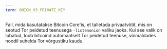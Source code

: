 ```yaml
---
term: ONION_V3_PRIVATE_KEY
---
```


Fail, mida kasutatakse Bitcoin Core'is, et talletada privaatvõtit, mis on seotud Tor peidetud teenusega `-listenonion` valiku jaoks. Kui see valik on lubatud, loob bitcoind automaatselt Tor peidetud teenuse, võimaldades noodil suhelda Tor võrgustiku kaudu.
